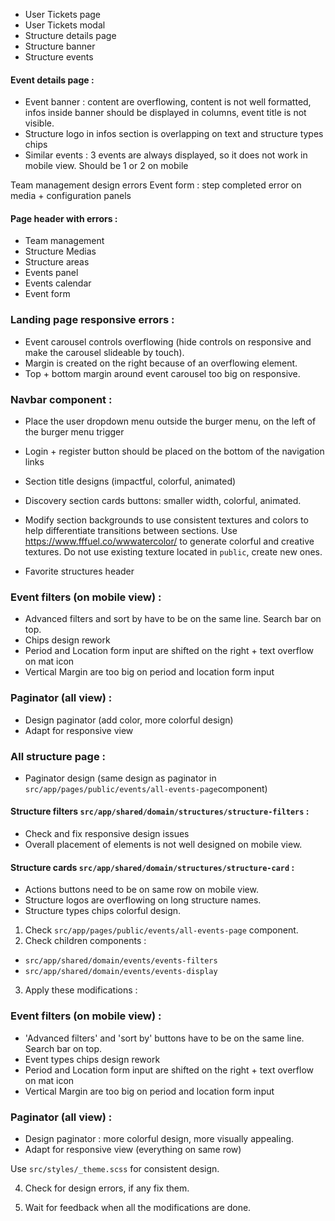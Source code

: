 - User Tickets page
- User Tickets modal
- Structure details page
- Structure banner
- Structure events


#### Event details page : 
- Event banner : content are overflowing, content is not well formatted, infos inside banner should be displayed in columns, event title is not visible.
- Structure logo in infos section is overlapping on text and structure types chips
- Similar events : 3 events are always displayed, so it does not work in mobile view. Should be 1 or 2 on mobile

Team management design errors
Event form : step completed error on media + configuration panels

#### Page header with errors :

- Team management
- Structure Medias
- Structure areas
- Events panel
- Events calendar
- Event form


### Landing page responsive errors : 
- Event carousel controls overflowing (hide controls on responsive and make the carousel slideable by touch).
- Margin is created on the right because of an overflowing element.
- Top + bottom margin around event carousel too big on responsive.

### Navbar component : 
- Place the user dropdown menu outside the burger menu, on the left of the burger menu trigger
- Login + register button should be placed on the bottom of the navigation links

- Section title designs (impactful, colorful, animated)
- Discovery section cards buttons: smaller width, colorful, animated.
- Modify section backgrounds to use consistent textures and colors to help differentiate transitions between sections.
Use https://www.fffuel.co/wwwatercolor/ to generate colorful and creative textures. Do not use existing texture located in `public`, create new ones.

- Favorite structures header


### Event filters (on mobile view) : 
- Advanced filters and sort by have to be on the same line. Search bar on top.
- Chips design rework
- Period and Location form input are shifted on the right + text overflow on mat icon
- Vertical Margin are too big on period and location form input

### Paginator (all view) :
- Design paginator (add color, more colorful design)
- Adapt for responsive view



### All structure page : 

- Paginator design (same design as paginator in `src/app/pages/public/events/all-events-page`component)

#### Structure filters `src/app/shared/domain/structures/structure-filters` :
- Check and fix responsive design issues
- Overall placement of elements is not well designed on mobile view.

#### Structure cards `src/app/shared/domain/structures/structure-card` :
- Actions buttons need to be on same row on mobile view.
- Structure logos are overflowing on long structure names.
- Structure types chips colorful design.


1. Check `src/app/pages/public/events/all-events-page` component.
2. Check children components :
- `src/app/shared/domain/events/events-filters`
- `src/app/shared/domain/events/events-display`

3. Apply these modifications :

### Event filters (on mobile view) :
- 'Advanced filters' and 'sort by' buttons have to be on the same line. Search bar on top.
- Event types chips design rework
- Period and Location form input are shifted on the right + text overflow on mat icon
- Vertical Margin are too big on period and location form input

### Paginator (all view) :
- Design paginator : more colorful design, more visually appealing.
- Adapt for responsive view (everything on same row)

Use `src/styles/_theme.scss` for consistent design.

4. Check for design errors, if any fix them.

5. Wait for feedback when all the modifications are done.


